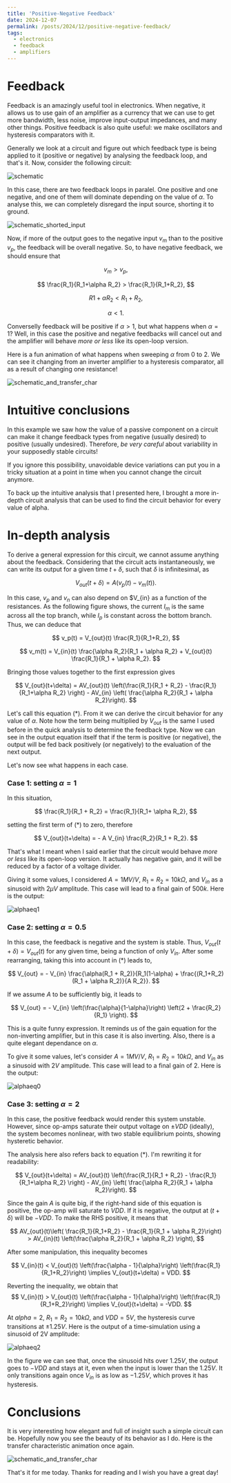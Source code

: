 ```yaml
---
title: 'Positive-Negative Feedback'
date: 2024-12-07
permalink: /posts/2024/12/positive-negative-feedback/
tags:
  - electronics
  - feedback
  - amplifiers
---
```


Feedback
======
Feedback is an amazingly useful tool in electronics. When negative, it allows us to use gain of an amplifier as a currency that we can use to get more bandwidth, less noise, improve input-output impedances, and many other things. Positive feedback is also quite useful: we make oscillators and hysteresis comparators with it.

Generally we look at a circuit and figure out which feedback type is being applied to it (positive or negative) by analysing the feedback loop, and that's it. Now, consider the following circuit:

![schematic](./figs/base_schematic.png)

In this case, there are two feedback loops in paralel. One positive and one negative, and one of them will dominate depending on the value of $\alpha$. To analyse this, we can completely disregard the input source, shorting it to ground.

![schematic_shorted_input](./figs/sch_no_inputs.png)

Now, if more of the output goes to the negative input $v_m$ than to the positive $v_p$, the feedback will be overall negative. So, to have negative feedback, we should ensure that

$$
v_m > v_p,
$$

$$
\frac{R_1}{R_1+\alpha R_2} > \frac{R_1}{R_1+R_2},
$$

$$
R1 + \alpha R_2 < R_1+R_2,
$$

$$
\alpha < 1.
$$

Converselly feedback will be positive if $\alpha>1$, but what happens when $\alpha=1$? Well, in this case the positive and negative feedbacks will cancel out and the amplifier will behave *more or less* like its open-loop version. 

Here is a fun animation of what happens when sweeping $\alpha$ from $0$ to $2$. We can see it changing from an inverter amplifier to a hysteresis comparator, all as a result of changing one resistance!

![schematic_and_transfer_char](./figs/output.gif)


Intuitive conclusions
======
In this example we saw how the value of a passive component on a circuit can make it change feedback types from negative (usually desired) to positive (usually undesired). Therefore, *be very careful* about variability in your supposedly stable circuits! 

If you ignore this possibility, unavoidable device variations can put you in a tricky situation at a point in time when you cannot change the circuit anymore. 

To back up the intuitive analysis that I presented here, I brought a more in-depth circuit analysis that can be used to find the circuit behavior for every value of alpha.


In-depth analysis 
======

To derive a general expression for this circuit, we cannot assume anything about the feedback. Considering that the circuit acts instantaneously, we can write its output for a given time $t+\delta$, such that $\delta$ is infinitesimal, as

$$
V_{out}(t+\delta) = A(v_p(t) - v_m(t)).
$$

In this case, $v_p$ and $v_n$ can also depend on $V_{in} as a function of the resistances. As the following figure shows, the current $I_m$ is the same across all the top branch, while $I_p$ is constant across the bottom branch. Thus, we can deduce that

$$
v_p(t) = V_{out}(t) \frac{R_1}{R_1+R_2},
$$

$$
v_m(t) = V_{in}(t) \frac{\alpha R_2}{R_1 + \alpha R_2} + V_{out}(t) \frac{R_1}{R_1 + \alpha R_2}.
$$

Bringing those values together to the first expression gives

$$
V_{out}(t+\delta) = AV_{out}(t) \left(\frac{R_1}{R_1 + R_2} - \frac{R_1}{R_1+\alpha R_2} \right) - AV_{in} \left( \frac{\alpha R_2}{R_1 + \alpha R_2}\right).
$$

Let's call this equation (\*). From it we can derive the circuit behavior for any value of $\alpha$. Note how the term being multiplied by $V_{out}$ is the same I used before in the quick analysis to determine the feedback type. Now we can see in the output equation itself that if the term is positive (or negative), the output will be fed back positively (or negatively) to the evaluation of the next output.


Let's now see what happens in each case.

### Case 1: setting $\alpha = 1$

In this situation, 

$$
\frac{R_1}{R_1 + R_2} = \frac{R_1}{R_1+ \alpha R_2},
$$

setting the first term of (\*) to zero, therefore

$$
V_{out}(t+\delta) = - A V_{in} \frac{R_2}{R_1 + R_2}.
$$

That's what I meant when I said earlier that the circuit would behave *more or less* like its open-loop version. It actually has negative gain, and it will be reduced by a factor of a voltage divider. 

Giving it some values, I considered $A = 1MV/V$, $R_1 = R_2 = 10k\Omega$, and $V_{in}$ as a sinusoid with $2\mu V$ amplitude. This case will lead to a final gain of $500k$. Here is the output:

![alphaeq1](./figs/alphaone_tran.png)

### Case 2: setting $\alpha = 0.5$ 

In this case, the feedback is negative and the system is stable. Thus, $V_{out}(t+\delta) = V_{out}(t)$ for any given time, being a function of only $V_{in}$. After some rearranging, taking this into account in (\*) leads to,

$$
V_{out} = - V_{in} \frac{\alpha(R_1 + R_2)}{R_1(1-\alpha) + \frac{(R_1+R_2)(R_1 + \alpha R_2)}{A R_2}}.
$$

If we assume $A$ to be sufficiently big, it leads to 

$$
V_{out} = - V_{in} \left(\frac{\alpha}{1-\alpha}\right) \left(2 + \frac{R_2}{R_1} \right).
$$

This is a quite funny expression. It reminds us of the gain equation for the non-inverting amplifier, but in this case it is also inverting. Also, there is a quite elegant dependance on $\alpha$. 

To give it some values, let's consider $A = 1MV/V$, $R_1 = R_2 = 10k\Omega$, and $V_{in}$ as a sinusoid with $2 V$ amplitude. This case will lead to a final gain of $2$. Here is the output:

![alphaeq0](./figs/alphazero_tran.png)

### Case 3: setting $\alpha = 2$

In this case, the positive feedback would render this system unstable. However, since op-amps saturate their output voltage on $\pm VDD$ (ideally), the system becomes nonlinear, with two stable equilibrium points, showing hysteretic behavior. 

The analysis here also refers back to equation (\*). I'm rewriting it for readability:

$$
V_{out}(t+\delta) = AV_{out}(t) \left(\frac{R_1}{R_1 + R_2} - \frac{R_1}{R_1+\alpha R_2} \right) - AV_{in} \left( \frac{\alpha R_2}{R_1 + \alpha R_2}\right).
$$

Since the gain $A$ is quite big, if the right-hand side of this equation is positive, the op-amp will saturate to $VDD$. If it is negative, the output at ($t+\delta$) will be $-VDD$. To make the RHS positive, it means that

$$
AV_{out}(t)\left( \frac{R_1}{R_1+R_2} - \frac{R_1}{R_1 + \alpha R_2}\right) > AV_{in}(t) \left(\frac{\alpha R_2}{R_1 + \alpha R_2} \right),
$$

After some manipulation, this inequality becomes

$$
V_{in}(t) < V_{out}(t) \left(\frac{\alpha - 1}{\alpha}\right) \left(\frac{R_1}{R_1+R_2}\right) \implies V_{out}(t+\delta) = VDD.
$$

Reverting the inequality, we obtain that
$$
V_{in}(t) > V_{out}(t) \left(\frac{\alpha - 1}{\alpha}\right) \left(\frac{R_1}{R_1+R_2}\right) \implies V_{out}(t+\delta) = -VDD.
$$

At $alpha=2$, $R_1 = R_2 = 10k \Omega$, and $VDD=5V$, the hysteresis curve transitions at $\pm 1.25V$. Here is the output of a time-simulation using a sinusoid of 2V amplitude:

![alphaeq2](./figs/alphatwo_tran.png)

In the figure we can see that, once the sinusoid hits over $1.25V$, the output goes to $-VDD$ and stays at it, even when the input is lower than the $1.25V$. It only transitions again once $V_{in}$ is as low as $-1.25V$, which proves it has hysteresis.

Conclusions
======

It is very interesting how elegant and full of insight such a simple circuit can be. Hopefully now you see the beauty of its behavior as I do. Here is the transfer characteristic animation once again.

![schematic_and_transfer_char](./figs/output.gif)

That's it for me today. Thanks for reading and I wish you have a great day!
